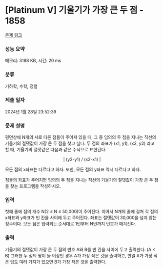 # [Platinum V] 기울기가 가장 큰 두 점 - 1858 

[문제 링크](https://www.acmicpc.net/problem/1858) 

### 성능 요약

메모리: 3188 KB, 시간: 20 ms

### 분류

기하학, 수학, 정렬

### 제출 일자

2024년 1월 28일 23:52:39

### 문제 설명

<p>평면상에 N개의 서로 다른 점들이 주어져 있을 때, 그 중 임의의 두 점을 지나는 직선의 기울기의 절댓값이 가장 큰 두 점을 찾고 싶다. 두 점의 좌표가 (x1, y1), (x2, y2) 라고 할 때, 기울기의 절댓값은 다음과 같은 수식으로 표현된다.</p>

<p style="text-align: center;">| (y2-y1) / (x2-x1) |</p>

<p>모든 점의 x좌표는 다르다고 하자. 또한, 모든 점의 y좌표 역시 다르다고 하자.</p>

<p>점들의 좌표가 주어지면 임의의 두 점을 지나는 직선의 기울기의 절댓값이 가장 큰 두 점을 찾는 프로그램을 작성하시오.</p>

### 입력 

 <p>첫째 줄에 점의 개수 N(2 ≤ N ≤ 50,000)이 주어진다. 이어서 N개의 줄에 걸쳐 각 점의 x좌표와 y좌표가 빈 칸을 사이에 두고 주어진다. 좌표는 절댓값이 30,000을 넘지 않는 정수이다. 모든 점은 입력되는 순서대로 1번부터 N번까지 번호가 매겨진다.</p>

### 출력 

 <p>기울기의 절댓값이 가장 큰 두 점의 번호 A와 B를 빈 칸을 사이에 두고 출력한다. (A < B) 그러한 두 점의 쌍이 둘 이상인 경우 A가 가장 작은 것을 출력하고, 만일 A가 가장 작은 답도 여러 가지가 있으면 B가 가장 작은 것을 출력한다.</p>


